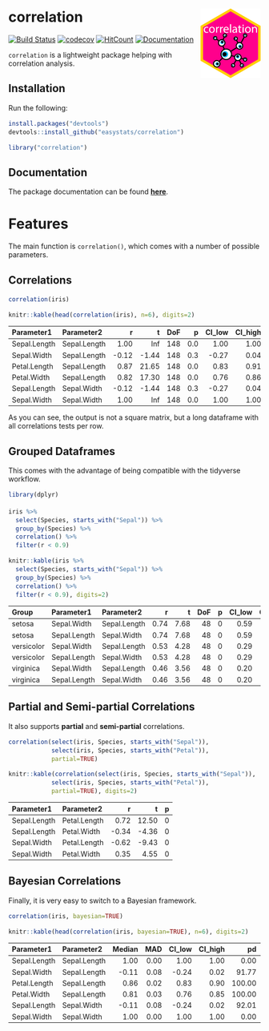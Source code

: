 
# correlation <img src='man/figures/logo.png' align="right" height="139" />

[![Build
Status](https://travis-ci.org/easystats/correlation.svg?branch=master)](https://travis-ci.org/easystats/correlation)
[![codecov](https://codecov.io/gh/easystats/correlation/branch/master/graph/badge.svg)](https://codecov.io/gh/easystats/correlation)
[![HitCount](http://hits.dwyl.io/easystats/correlation.svg)](http://hits.dwyl.io/easystats/correlation)
[![Documentation](https://img.shields.io/badge/documentation-correlation-orange.svg?colorB=E91E63)](https://easystats.github.io/correlation/)

`correlation` is a lightweight package helping with correlation
analysis.

## Installation

Run the following:

``` r
install.packages("devtools")
devtools::install_github("easystats/correlation")
```

``` r
library("correlation")
```

## Documentation

The package documentation can be found
[**here**](https://easystats.github.io/correlation/).

# Features

The main function is `correlation()`, which comes with a number of
possible
parameters.

## Correlations

``` r
correlation(iris)
```

``` r
knitr::kable(head(correlation(iris), n=6), digits=2)
```

| Parameter1   | Parameter2   |      r |      t | DoF |   p | CI\_low | CI\_high | CI\_level | Method  |
| :----------- | :----------- | -----: | -----: | --: | --: | ------: | -------: | --------: | :------ |
| Sepal.Length | Sepal.Length |   1.00 |    Inf | 148 | 0.0 |    1.00 |     1.00 |      0.95 | Pearson |
| Sepal.Width  | Sepal.Length | \-0.12 | \-1.44 | 148 | 0.3 |  \-0.27 |     0.04 |      0.95 | Pearson |
| Petal.Length | Sepal.Length |   0.87 |  21.65 | 148 | 0.0 |    0.83 |     0.91 |      0.95 | Pearson |
| Petal.Width  | Sepal.Length |   0.82 |  17.30 | 148 | 0.0 |    0.76 |     0.86 |      0.95 | Pearson |
| Sepal.Length | Sepal.Width  | \-0.12 | \-1.44 | 148 | 0.3 |  \-0.27 |     0.04 |      0.95 | Pearson |
| Sepal.Width  | Sepal.Width  |   1.00 |    Inf | 148 | 0.0 |    1.00 |     1.00 |      0.95 | Pearson |

As you can see, the output is not a square matrix, but a long dataframe
with all correlations tests per row.

## Grouped Dataframes

This comes with the advantage of being compatible with the tidyverse
workflow.

``` r
library(dplyr)

iris %>% 
  select(Species, starts_with("Sepal")) %>% 
  group_by(Species) %>% 
  correlation() %>% 
  filter(r < 0.9)
```

``` r
knitr::kable(iris %>% 
  select(Species, starts_with("Sepal")) %>% 
  group_by(Species) %>% 
  correlation() %>% 
  filter(r < 0.9), digits=2)
```

| Group      | Parameter1   | Parameter2   |    r |    t | DoF | p | CI\_low | CI\_high | CI\_level | Method  |
| :--------- | :----------- | :----------- | ---: | ---: | --: | -: | ------: | -------: | --------: | :------ |
| setosa     | Sepal.Width  | Sepal.Length | 0.74 | 7.68 |  48 | 0 |    0.59 |     0.85 |      0.95 | Pearson |
| setosa     | Sepal.Length | Sepal.Width  | 0.74 | 7.68 |  48 | 0 |    0.59 |     0.85 |      0.95 | Pearson |
| versicolor | Sepal.Width  | Sepal.Length | 0.53 | 4.28 |  48 | 0 |    0.29 |     0.70 |      0.95 | Pearson |
| versicolor | Sepal.Length | Sepal.Width  | 0.53 | 4.28 |  48 | 0 |    0.29 |     0.70 |      0.95 | Pearson |
| virginica  | Sepal.Width  | Sepal.Length | 0.46 | 3.56 |  48 | 0 |    0.20 |     0.65 |      0.95 | Pearson |
| virginica  | Sepal.Length | Sepal.Width  | 0.46 | 3.56 |  48 | 0 |    0.20 |     0.65 |      0.95 | Pearson |

## Partial and Semi-partial Correlations

It also supports **partial** and **semi-partial** correlations.

``` r
correlation(select(iris, Species, starts_with("Sepal")),
            select(iris, Species, starts_with("Petal")),
            partial=TRUE)
```

``` r
knitr::kable(correlation(select(iris, Species, starts_with("Sepal")),
            select(iris, Species, starts_with("Petal")),
            partial=TRUE), digits=2)
```

| Parameter1   | Parameter2   |      r |      t | p |
| :----------- | :----------- | -----: | -----: | -: |
| Sepal.Length | Petal.Length |   0.72 |  12.50 | 0 |
| Sepal.Length | Petal.Width  | \-0.34 | \-4.36 | 0 |
| Sepal.Width  | Petal.Length | \-0.62 | \-9.43 | 0 |
| Sepal.Width  | Petal.Width  |   0.35 |   4.55 | 0 |

## Bayesian Correlations

Finally, it is very easy to switch to a Bayesian
framework.

``` r
correlation(iris, bayesian=TRUE)
```

``` r
knitr::kable(head(correlation(iris, bayesian=TRUE), n=6), digits=2)
```

| Parameter1   | Parameter2   | Median |  MAD | CI\_low | CI\_high |     pd | ROPE\_Percentage |           BF | Prior  |
| :----------- | :----------- | -----: | ---: | ------: | -------: | -----: | ---------------: | -----------: | :----- |
| Sepal.Length | Sepal.Length |   1.00 | 0.00 |    1.00 |     1.00 |   0.00 |             0.00 |          Inf | medium |
| Sepal.Width  | Sepal.Length | \-0.11 | 0.08 |  \-0.24 |     0.02 |  91.77 |            19.64 | 5.100000e-01 | medium |
| Petal.Length | Sepal.Length |   0.86 | 0.02 |    0.83 |     0.90 | 100.00 |             0.00 | 2.136483e+43 | medium |
| Petal.Width  | Sepal.Length |   0.81 | 0.03 |    0.76 |     0.85 | 100.00 |             0.00 | 2.621977e+33 | medium |
| Sepal.Length | Sepal.Width  | \-0.11 | 0.08 |  \-0.24 |     0.02 |  92.01 |            20.08 | 5.100000e-01 | medium |
| Sepal.Width  | Sepal.Width  |   1.00 | 0.00 |    1.00 |     1.00 |   0.00 |             0.00 |          Inf | medium |
